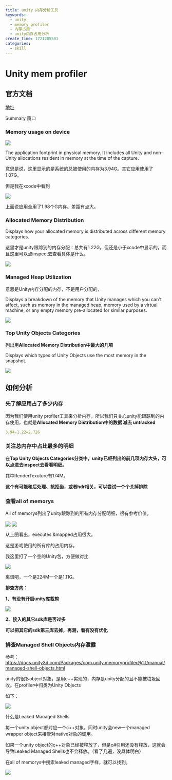 ```yaml
---
title: unity 内存分析工具
keywords:
  - unity
  - memory profiler
  - 内存占用
  - unity内存占用分析
create_time: 1721205501
categories:
  - skill
---
```



# Unity mem profiler

## 官方文档

[地址](https://docs.unity3d.com/Packages/com.unity.memoryprofiler@1.0/manual/memory-profiler-window-reference.html)

Summary 窗口

### Memory usage on device

<img src="/assets/CIKrbK940oDu0pxh3Kfca5kDn6d.png" src-width="1093" class="markdown-img m-auto" src-height="162" align="center"/>

The application footprint in physical memory. It includes all Unity and non-Unity allocations resident in memory at the time of the capture.

意思是说，这里显示的是系统的总被使用的内存为3.94G。其它应用使用了1.07G。

但是我在xcode中看到

<img src="/assets/NIJzb0dNHoUjPhxYwtfcfaZuncb.png" src-width="792" class="markdown-img m-auto" src-height="221" align="center"/>

上面说应用全用了1.98个G内存。差距有点大。

### **Allocated Memory Distribution**

Displays how your allocated memory is distributed across different memory categories.

这里才是unity跟踪到的内存分配：总共有1.22G。但还是小于xcode中显示的，而且这里可以点inspect去查看具体是什么。

<img src="/assets/PuPRbYzS0oZfrIxPgencDmPrnld.png" src-width="1081" class="markdown-img m-auto" src-height="210" align="center"/>

### **Managed Heap Utilization**

意思是Unity内存分配的内存，不是用户分配的，

Displays a breakdown of the memory that Unity manages which you can't affect, such as memory in the managed heap, memory used by a virtual machine, or any empty memory pre-allocated for similar purposes.

<img src="/assets/L3hkbWD6ToiEBgx2r1dc2mPbnyh.png" src-width="1098" class="markdown-img m-auto" src-height="196" align="center"/>

### **Top Unity Objects Categories**

列出用**Allocated Memory Distribution中最大的几项**

Displays which types of Unity Objects use the most memory in the snapshot.

<img src="/assets/SLqQbDn6SogRrtxdie8cWMxznkg.png" src-width="1080" class="markdown-img m-auto" src-height="209" align="center"/>

## 如何分析

### 先了解应用占了多少内存

因为我们使用unity profiler工具来分析内存，所以我们只关心unity能跟踪到的内存使用，也就是**Allocated Memory Distribution中的数据  减去 untracked**

```yaml
3.94-1.22=2.72G
```

### 关注总内存中占比最多的明细

在**Top Unity Objects Categories分类中，unity已经列出的前几项内存大头，可以点进去inspect去看看明细。**

其中RenderTexuture有174M。

**这个有可能和后处理、抗拒齿，或者hdr相关，可以尝试一个个关掉排除**

### 查看all of memorys

All of memorys列出了unity跟踪到的所有内存分配明细，很有参考价值。

<img src="/assets/VApsbvEI7oIAtyxWSxpcZPW2nZd.png" src-width="1393" class="markdown-img m-auto" src-height="319" align="center"/>

<img src="/assets/LWRXbU1dnovGqcxNNkCcq9bEnmg.png" src-width="1263" class="markdown-img m-auto" src-height="201" align="center"/>

从上图看出，executes &mapped占用很大。

这是游戏使用的所有库的占用内存。

我这里打了一个空的Unity包，方便做对比

<img src="/assets/ST8abvlLto987yxvcPzc9svcnfd.png" src-width="1454" class="markdown-img m-auto" src-height="482" align="center"/>

离谱吧，一个是224M一个是1.11G。

**排查方向：**

**1、有没有开启unity库裁剪**

<img src="/assets/KUOabYOHDoQZTpxmZiXcqUtwnJc.png" src-width="1412" class="markdown-img m-auto" src-height="392" align="center"/>

**2、接入的其它sdk库是否过多**

**可以把其它的sdk第三库去掉，再测，看有没有优化**

### 排查Managed Shell Objects内存泄露

参考：https://docs.unity3d.com/Packages/com.unity.memoryprofiler@1.1/manual/managed-shell-objects.html

unity的很多object对象，是用c++实现的，内存是unity分配的且不能被垃圾回收。在profiler中归类为Unity Objects

如下：

<img src="/assets/FtYwbx0H3oc7Brxg6yYcMCSEnkh.png" src-width="1293" class="markdown-img m-auto" src-height="429" align="center"/>

什么是Leaked Managed Shells

每一个unity object都对应一个c++对象。同时unity会new一个managed wrapper object来接管对native对象的调用。

如果一个unity object的c++对象已经被释放了，但是c#引用还没有释放，这就会导致Leaked Managed Shells也不会释放。（看了几遍，没具体明白）

在all of memorys中搜索leaked managed字样，就可以找到。

<img src="/assets/YV3cbKu5JomfX2xO2MdcHWLineg.png" src-width="715" class="markdown-img m-auto" src-height="296" align="center"/>

# 

